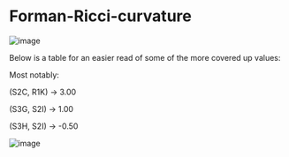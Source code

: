 # Forman-Ricci-curvature

![image](https://github.com/user-attachments/assets/765aa677-3b6f-44fe-9a4c-b09c99a96362)



Below is a table for an easier read of some of the more covered up values:

Most notably: 

(S2C, R1K)  ->  3.00

(S3G, S2I)  ->  1.00

(S3H, S2I)  ->  -0.50

![image](https://github.com/user-attachments/assets/0cef004c-3bbf-49b6-b6dc-af80e49252a2)


